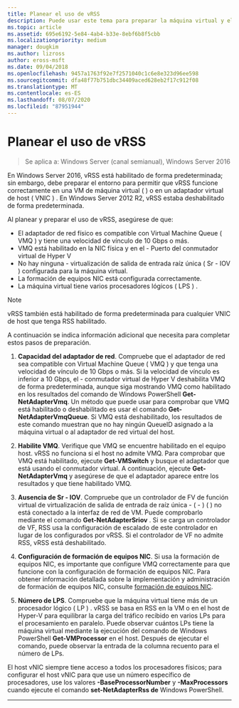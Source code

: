 ```yaml
---
title: Planear el uso de vRSS
description: Puede usar este tema para preparar la máquina virtual y el host de Hyper-V para usar vRSS en Windows Server 2016.
ms.topic: article
ms.assetid: 695e6192-5e84-4ab4-b33e-8ebf6b8f5cbb
ms.localizationpriority: medium
manager: dougkim
ms.author: lizross
author: eross-msft
ms.date: 09/04/2018
ms.openlocfilehash: 9457a1763f92e7f2571040c1c6e8e323d96ee598
ms.sourcegitcommit: dfa48f77b751dbc34409aced628eb2f17c912f08
ms.translationtype: MT
ms.contentlocale: es-ES
ms.lasthandoff: 08/07/2020
ms.locfileid: "87951944"
---
```

# <a name="plan-the-use-of-vrss"></a>Planear el uso de vRSS

>Se aplica a: Windows Server (canal semianual), Windows Server 2016

En Windows Server 2016, vRSS está habilitado de forma predeterminada; sin embargo, debe preparar el entorno para permitir que vRSS funcione correctamente en una VM de máquina virtual \( \) o en un adaptador virtual de host \( VNIC \) . En Windows Server 2012 R2, vRSS estaba deshabilitado de forma predeterminada.

Al planear y preparar el uso de vRSS, asegúrese de que:

- El adaptador de red físico es compatible con Virtual Machine Queue \( VMQ \) y tiene una velocidad de vínculo de 10 Gbps o más.
- VMQ está habilitado en la NIC física y en el \- Puerto del conmutador virtual de Hyper V
- No hay ninguna \- virtualización de salida de entrada raíz única \( Sr \- IOV \) configurada para la máquina virtual.
- La formación de equipos NIC está configurada correctamente.
- La máquina virtual tiene varios procesadores lógicos \( LPS \) .

>[!NOTE]
>vRSS también está habilitado de forma predeterminada para cualquier VNIC de host que tenga RSS habilitado.

A continuación se indica información adicional que necesita para completar estos pasos de preparación.

1. **Capacidad del adaptador de red**. Compruebe que el adaptador de red sea compatible con Virtual Machine Queue \( VMQ \) y que tenga una velocidad de vínculo de 10 Gbps o más. Si la velocidad de vínculo es inferior a 10 Gbps, el \- conmutador virtual de Hyper V deshabilita VMQ de forma predeterminada, aunque siga mostrando VMQ como habilitado en los resultados del comando de Windows PowerShell **Get-NetAdapterVmq**. Un método que puede usar para comprobar que VMQ está habilitado o deshabilitado es usar el comando **Get-NetAdapterVmqQueue**.  Si VMQ está deshabilitado, los resultados de este comando muestran que no hay ningún QueueID asignado a la máquina virtual o al adaptador de red virtual del host.

2. **Habilite VMQ**. Verifique que VMQ se encuentre habilitado en el equipo host. vRSS no funciona si el host no admite VMQ. Para comprobar que VMQ está habilitado, ejecute **Get-VMSwitch** y busque el adaptador que está usando el conmutador virtual. A continuación, ejecute **Get-NetAdapterVmq** y asegúrese de que el adaptador aparece entre los resultados y que tiene habilitado VMQ.

3. **Ausencia de Sr \- IOV**. Compruebe que un controlador de FV de función virtual de virtualización de salida de entrada de raíz única \- \( \- \) \( \) no está conectado a la interfaz de red de VM. Puede comprobarlo mediante el comando **Get-NetAdapterSriov** . Si se carga un controlador de VF, RSS usa la configuración de escalado de este controlador en lugar de los configurados por vRSS. Si el controlador de VF no admite RSS, vRSS está deshabilitado.

4. **Configuración de formación de equipos NIC**. Si usa la formación de equipos NIC, es importante que configure VMQ correctamente para que funcione con la configuración de formación de equipos NIC. Para obtener información detallada sobre la implementación y administración de formación de equipos NIC, consulte [formación de equipos NIC](https://docs.microsoft.com/windows-server/networking/technologies/nic-teaming/nic-teaming).

5. **Número de LPS**. Compruebe que la máquina virtual tiene más de un procesador lógico \( LP \) . vRSS se basa en RSS en la VM o en el host de Hyper-V para equilibrar la carga del tráfico recibido en varios LPs para el procesamiento en paralelo. Puede observar cuántos LPs tiene la máquina virtual mediante la ejecución del comando de Windows PowerShell **Get-VMProcessor** en el host. Después de ejecutar el comando, puede observar la entrada de la columna recuento para el número de LPs.

El host vNIC siempre tiene acceso a todos los procesadores físicos; para configurar el host vNIC para que use un número específico de procesadores, use los valores **-BaseProcessorNumber** y **-MaxProcessors** cuando ejecute el comando **set-NetAdapterRss de** Windows PowerShell.

---